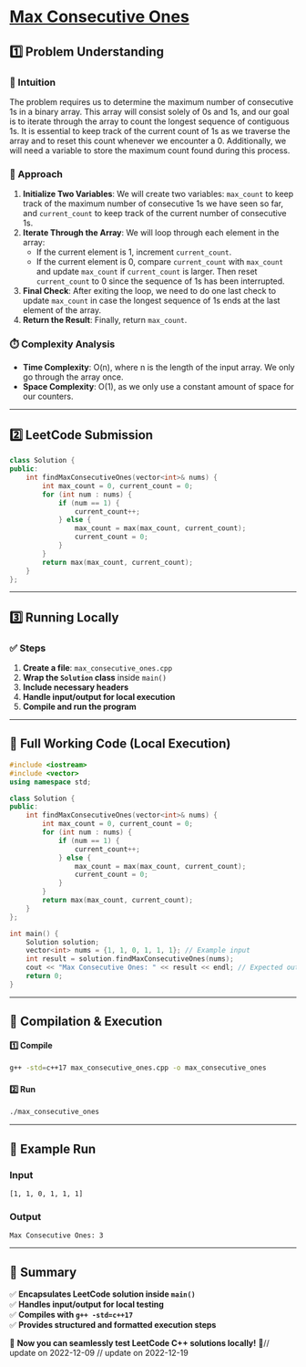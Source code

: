 # **[Max Consecutive Ones](https://leetcode.com/problems/max-consecutive-ones/description/)**  

## **1️⃣ Problem Understanding**  
### **📌 Intuition**  
The problem requires us to determine the maximum number of consecutive 1s in a binary array. This array will consist solely of 0s and 1s, and our goal is to iterate through the array to count the longest sequence of contiguous 1s. It is essential to keep track of the current count of 1s as we traverse the array and to reset this count whenever we encounter a 0. Additionally, we will need a variable to store the maximum count found during this process.

### **🚀 Approach**  
1. **Initialize Two Variables**: We will create two variables: `max_count` to keep track of the maximum number of consecutive 1s we have seen so far, and `current_count` to keep track of the current number of consecutive 1s.
2. **Iterate Through the Array**: We will loop through each element in the array:
   - If the current element is 1, increment `current_count`.
   - If the current element is 0, compare `current_count` with `max_count` and update `max_count` if `current_count` is larger. Then reset `current_count` to 0 since the sequence of 1s has been interrupted.
3. **Final Check**: After exiting the loop, we need to do one last check to update `max_count` in case the longest sequence of 1s ends at the last element of the array.
4. **Return the Result**: Finally, return `max_count`.

### **⏱️ Complexity Analysis**  
- **Time Complexity**: O(n), where n is the length of the input array. We only go through the array once.
- **Space Complexity**: O(1), as we only use a constant amount of space for our counters.

---  

## **2️⃣ LeetCode Submission**  
```cpp
class Solution {
public:
    int findMaxConsecutiveOnes(vector<int>& nums) {
        int max_count = 0, current_count = 0;
        for (int num : nums) {
            if (num == 1) {
                current_count++;
            } else {
                max_count = max(max_count, current_count);
                current_count = 0;
            }
        }
        return max(max_count, current_count);
    }
};
```  

---  

## **3️⃣ Running Locally**  
### **✅ Steps**  
1. **Create a file**: `max_consecutive_ones.cpp`  
2. **Wrap the `Solution` class** inside `main()`  
3. **Include necessary headers**  
4. **Handle input/output for local execution**  
5. **Compile and run the program**  

---  

## **📝 Full Working Code (Local Execution)**  
```cpp
#include <iostream>
#include <vector>
using namespace std;

class Solution {
public:
    int findMaxConsecutiveOnes(vector<int>& nums) {
        int max_count = 0, current_count = 0;
        for (int num : nums) {
            if (num == 1) {
                current_count++;
            } else {
                max_count = max(max_count, current_count);
                current_count = 0;
            }
        }
        return max(max_count, current_count);
    }
};

int main() {
    Solution solution;
    vector<int> nums = {1, 1, 0, 1, 1, 1}; // Example input
    int result = solution.findMaxConsecutiveOnes(nums);
    cout << "Max Consecutive Ones: " << result << endl; // Expected output: 3
    return 0;
}
```  

---  

## **🔧 Compilation & Execution**  
#### **1️⃣ Compile**  
```bash
g++ -std=c++17 max_consecutive_ones.cpp -o max_consecutive_ones
```  

#### **2️⃣ Run**  
```bash
./max_consecutive_ones
```  

---  

## **🎯 Example Run**  
### **Input**  
```
[1, 1, 0, 1, 1, 1]
```  
### **Output**  
```
Max Consecutive Ones: 3
```  

---  

## **📌 Summary**  
✅ **Encapsulates LeetCode solution inside `main()`**  
✅ **Handles input/output for local testing**  
✅ **Compiles with `g++ -std=c++17`**  
✅ **Provides structured and formatted execution steps**  

🚀 **Now you can seamlessly test LeetCode C++ solutions locally!** 🚀// update on 2022-12-09
// update on 2022-12-19
